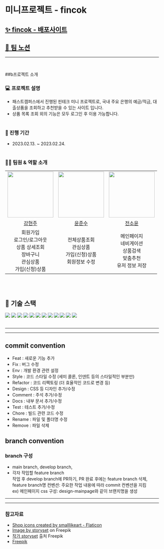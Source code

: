 # 미니프로젝트 - fincok

## <a href='https://fincok.netlify.app/'>✨ fincok - 배포사이트</a>

## <a href='https://www.notion.so/mini-8/8-32dbb96011384ee9b3e856c3fa996e0e'>📒 팀 노션</a>

---

<br />

##b프로젝트 소개

### 💻 프로젝트 설명

- 패스트캠퍼스에서 진행된 핀테크 미니 프로젝트로, 국내 주요 은행의 예금/적금, 대출상품을 조회하고 추천받을 수 있는 사이트 입니다.
- 상품 목록 조회 외의 기능은 모두 로그인 후 이용 가능합니다.
  <br/><br/>

### 📆 진행 기간

- 2023.02.13. ~ 2023.02.24.
  <br/><br/>

### 👩‍💻 팀원 & 역할 소개

<table>
  <tbody>
    <tr>
  <td align="center"><a href="https://github.com/iziz9"><img src="https://avatars.githubusercontent.com/u/106734517?v=4" width="150px;" /></a></td>
  <td align="center"><a href="https://github.com/hoheesu"><img src="https://avatars.githubusercontent.com/u/99115509?v=4" width="150px;" /></a></td>
  <td align="center"><a href="https://github.com/ddoyun"><img src="https://avatars.githubusercontent.com/u/46959186?v=4" width="150px;" /></a></td>
  </tr>
  <tr>
  <td align="center"><a href="https://github.com/iziz9">강현주</a></td>
  <td align="center"><a href="https://github.com/iziz9">윤준수</a></td>
  <td align="center"><a href="https://github.com/ddoyun">전소윤</a></td>
 </tr>
   <tr>
  <td align="center">
  회원가입<br>로그인/로그아웃<br>상품 상세조회<br>장바구니<br>관심상품<br>가입(신청)상품<br>
  </td>
  <td align="center">전체상품조회<br>관심상품<br>가입(신청)상품<br>회원정보 수정<br></td>
  <td align="center">메인페이지<br>네비게이션<br>상품검색<br>맞춤추천 <br>유저 정보 저장<br></td>
 </tr>
  </tbody>
</table>
<br/><br/>

## 📝 기술 스택

<div>
<img src="https://img.shields.io/badge/React-61DAFB?style=for-the-badge&logo=React&logoColor=black">
<img src="https://img.shields.io/badge/vite-646CFF?style=for-the-badge&logo=vite&logoColor=white">
<img src="https://img.shields.io/badge/Axios-5A29E4?style=for-the-badge&logo=Axios&logoColor=white">
<img src="https://img.shields.io/badge/github-181717?style=for-the-badge&logo=github&logoColor=white">
<img src="https://img.shields.io/badge/netlify-00C7B7?style=for-the-badge&logo=netlify&logoColor=white">
<img src="https://img.shields.io/badge/.env-ECD53F?style=for-the-badge&logo=dotenv&logoColor=black">
<img src="https://img.shields.io/badge/prettier-F7B93E?style=for-the-badge&logo=prettier&logoColor=black">
<img src="https://img.shields.io/badge/eslint-4B32C3?style=for-the-badge&logo=eslint&logoColor=white">
<img src="https://img.shields.io/badge/TypeScript-007ACC?style=for-the-badge&logo=typescript&logoColor=white">
<img src="https://img.shields.io/badge/styled--components-DB7093?style=for-the-badge&logo=styled-components&logoColor=white">
<img src="	https://img.shields.io/badge/Redux-593D88?style=for-the-badge&logo=redux&logoColor=white">
<img src="https://img.shields.io/badge/npm-CB3837?style=for-the-badge&logo=npm&logoColor=white">
<br /><br />
</div>

---

---

## commit convention

- Feat : 새로운 기능 추가
- Fix : 버그 수정
- Env : 개발 환경 관련 설정
- Style : 코드 스타일 수정 (세미 콜론, 인덴트 등의 스타일적인 부분만)
- Refactor : 코드 리팩토링 (더 효율적인 코드로 변경 등)
- Design : CSS 등 디자인 추가/수정
- Comment : 주석 추가/수정
- Docs : 내부 문서 추가/수정
- Test : 테스트 추가/수정
- Chore : 빌드 관련 코드 수정
- Rename : 파일 및 폴더명 수정
- Remove : 파일 삭제

## branch convention

### branch 구성

- main branch, develop branch,
- 각자 작업할 feature branch </br>
  작업 후 develop branch에 PR하기, PR 완료 후에는 feature branch 삭제, feature branch명 컨벤션: 주요한 작업 내용에 따라 commit 컨벤션을 지킴</br>
  ex) 메인페이지 css 구성: design-mainpage와 같이 브랜치명을 생성

---

---

### 참고자료

- <a href="https://www.flaticon.com/free-icons/shop" title="shop icons">Shop icons created by smalllikeart - Flaticon</a>
- <a href="https://www.freepik.com/free-vector/404-error-lost-space-concept-illustration_20602744.htm#query=404&position=35&from_view=search&track=sph">Image by storyset</a> on Freepik
- <a href="https://kr.freepik.com/free-vector/bank-login-concept-illustration_20602901.htm#page=5&query=login&position=44&from_view=search&track=sph">작가 storyset</a> 출처 Freepik
- <a href="https://kr.freepik.com/free-vector/flat-design-do-not-enter-sign_22204216.htm#page=4&query=enter&position=26&from_view=search&track=sph">Freepik</a>
